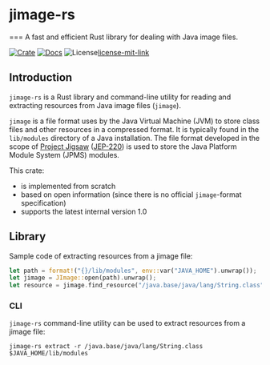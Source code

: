 # jimage-rs
===
A fast and efficient Rust library for dealing with Java image files.

[![Crate][crate-image]][crate-link]
[![Docs][docs-image]][docs-link]
![License][license-mit-image][license-mit-link]

## Introduction
`jimage-rs` is a Rust library and command-line utility for reading and extracting resources from Java image files (`jimage`).

`jimage` is a file format uses by the Java Virtual Machine (JVM) to store class files and other resources in a compressed format. It is typically found in the `lib/modules` directory of a Java installation.
The file format developed in the scope of [Project Jigsaw][project-jigsaw] ([JEP-220][jep-220]) is used to store the Java Platform Module System (JPMS) modules.

This crate: 
 - is implemented from scratch
 - based on open information (since there is no official `jimage`-format specification) 
 - supports the latest internal version 1.0

## Library
Sample code of extracting resources from a jimage file:

```rust
let path = format!("{}/lib/modules", env::var("JAVA_HOME").unwrap());
let jimage = JImage::open(path).unwrap();
let resource = jimage.find_resource("/java.base/java/lang/String.class");
```

### CLI
`jimage-rs` command-line utility can be used to extract resources from a jimage file:
```shell
jimage-rs extract -r /java.base/java/lang/String.class $JAVA_HOME/lib/modules
```

[//]: # (links)
[crate-image]: https://img.shields.io/crates/v/jimage-rs.svg
[crate-link]: https://crates.io/crates/jimage-rs
[docs-image]: https://docs.rs/jimage-rs/badge.svg
[docs-link]: https://docs.rs/jimage-rs
[license-mit-image]: https://img.shields.io/badge/license-MIT-blue.svg
[license-mit-link]: LICENSE
[project-jigsaw]: https://openjdk.org/projects/jigsaw/
[jep-220]: https://openjdk.org/jeps/220
